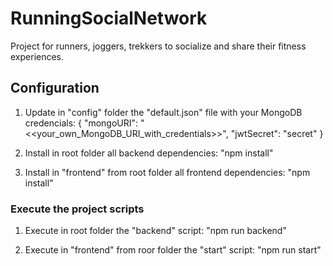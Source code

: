# RunningSocialNetwork 

Project for runners, joggers, trekkers to socialize and share their fitness experiences.

## Configuration 

01. Update in "config" folder the "default.json" file with your MongoDB credencials:
{
	"mongoURI": "<<your_own_MongoDB_URI_with_credentials>>",
	"jwtSecret": "secret"
}

02. Install in root folder all backend dependencies:
"npm install"

03. Install in "frontend" from root folder all frontend dependencies:
"npm install"

### Execute the project scripts

01. Execute in root folder the "backend" script:
"npm run backend"

02. Execute in "frontend" from roor folder the "start" script:
"npm run start"